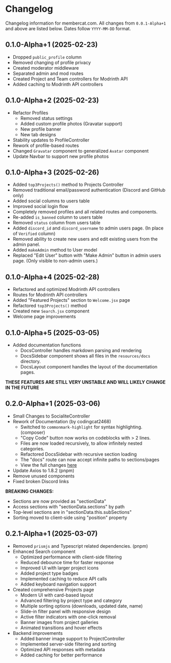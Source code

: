 # Changelog

Changelog information for membercat.com. All changes from `0.0.1-Alpha+1` and above are listed below. Dates follow `YYYY-MM-DD` format.

## 0.1.0-Alpha+1 (2025-02-23)

-   Dropped `public_profile` column
-   Removed changing of profile privacy
-   Created moderator middleware
-   Separated admin and mod routes
-   Created Project and Team controllers for Modrinth API
-   Added caching to Modrinth API controllers

## 0.1.0-Alpha+2 (2025-02-23)

-   Refactor Profiles
    -   Removed status settings
    -   Added custom profile photos (Gravatar support)
    -   New profile banner
    -   New tab designs
-   Stability updates to ProfileController
-   Rework of profile-based routes
-   Changed `Gravatar` component to generalized `Avatar` component
-   Update Navbar to support new profile photos

## 0.1.0-Alpha+3 (2025-02-26)

-   Added `top3Projects()` method to Projects Controller
-   Removed traditional email/password authentication (Discord and GitHub only)
-   Added social columns to users table
-   Improved social login flow
-   Completely removed profiles and all related routes and components.
-   Re-added `is_banned` column to users table
-   Removed `status` column from users table
-   Added `discord_id` and `discord_username` to admin users page. (In place of `Verified` column)
-   Removed ability to create new users and edit existing users from the admin panel.
-   Added `makeAdmin` method to User model
-   Replaced "Edit User" button with "Make Admin" button in admin users page. (Only visible to non-admin users.)

## 0.1.0-Alpha+4 (2025-02-28)

-   Refactored and optimized Modrinth API controllers
-   Routes for Modrinth API controllers
-   Added "Featured Projects" section to `Welcome.jsx` page
-   Refactored `top3Projects()` method
-   Created new `Search.jsx` component
-   Welcome page improvements

## 0.1.0-Alpha+5 (2025-03-05)

-   Added documentation functions
    -   DocsController handles markdown parsing and rendering
    -   DocsSidebar component shows all files in the `resources/docs` directory.
    -   DocsLayout component handles the layout of the documentation pages.

**THESE FEATURES ARE STILL VERY UNSTABLE AND WILL LIKELY CHANGE IN THE FUTURE**

## 0.2.0-Alpha+1 (2025-03-06)

-   Small Changes to SocialiteController
-   Rework of Documentation (by codingcat2468)
    -   Switched to `commonmark-highlight` for syntax highlighting. (composer)
    -   "Copy Code" button now works on codeblocks with > 2 lines.
    -   Files are now loaded recursively, to allow infinitely nested categories.
    -   Refactored DocsSidebar with recursive section loading
    -   The "docs" route can now accept infinite paths to sections/pages
    -   View the full changes [here](https://github.com/Membercat-Studios/membercat.com/pull/1)
-   Update Axios to 1.8.2 (pnpm)
-   Remove unused components
-   Fixed broken Discord links

**BREAKING CHANGES:**

-   Sections are now provided as "sectionData"
-   Access sections with "sectionData.sections" by path
-   Top-level sections are in "sectionData.this.subSections"
-   Sorting moved to client-side using "position" property

## 0.2.1-Alpha+1 (2025-03-07)

-   Removed `prismjs` and Typescript related dependencies. (pnpm)
-   Enhanced Search component
    -   Optimized performance with client-side filtering
    -   Reduced debounce time for faster response
    -   Improved UI with larger project icons
    -   Added project type badges
    -   Implemented caching to reduce API calls
    -   Added keyboard navigation support
-   Created comprehensive Projects page
    -   Modern UI with card-based layout
    -   Advanced filtering by project type and category
    -   Multiple sorting options (downloads, updated date, name)
    -   Slide-in filter panel with responsive design
    -   Active filter indicators with one-click removal
    -   Banner images from project galleries
    -   Animated transitions and hover effects
-   Backend improvements
    -   Added banner image support to ProjectController
    -   Implemented server-side filtering and sorting
    -   Optimized API responses with metadata
    -   Added caching for better performance
